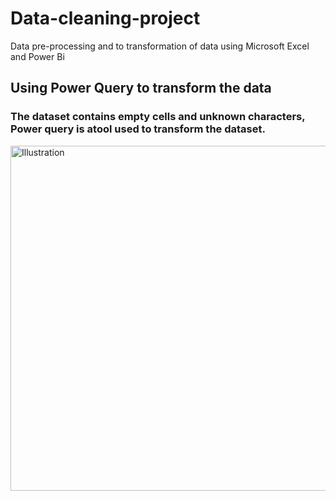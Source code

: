 # Data-cleaning-project
Data pre-processing and to transformation of data using Microsoft Excel and Power Bi

## Using Power Query to transform the data
### The dataset contains empty cells and unknown characters, Power query is atool used to transform the dataset.

<img width="552" alt="Illustration" src="https://github.com/Ruthjustice/Data-cleaning-project/assets/154422730/6d03d7d1-dcbd-43eb-a5c3-4fce2e6e80ea">

